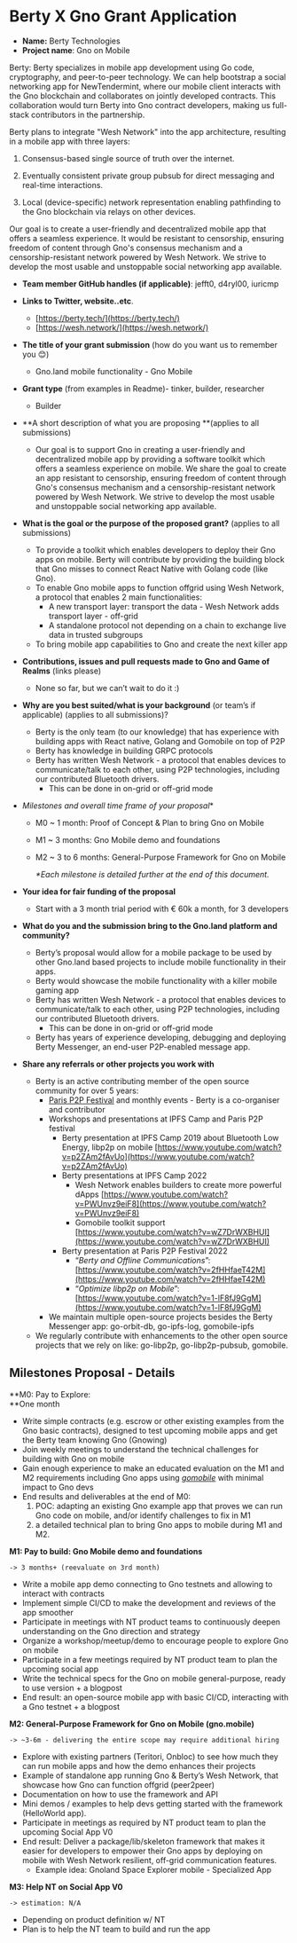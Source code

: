# Berty X Gno Grant Application

* **Name:** Berty Technologies
* **Project name**: Gno on Mobile

Berty: Berty specializes in mobile app development using Go code, cryptography, and peer-to-peer technology. We can help bootstrap a social networking app for NewTendermint, where our mobile client interacts with the Gno blockchain and collaborates on jointly developed contracts. This collaboration would turn Berty into Gno contract developers, making us full-stack contributors in the partnership.

Berty plans to integrate "Wesh Network" into the app architecture, resulting in a mobile app with three layers:

1. Consensus-based single source of truth over the internet.

2. Eventually consistent private group pubsub for direct messaging and real-time interactions.

3. Local (device-specific) network representation enabling pathfinding to the Gno blockchain via relays on other devices.

Our goal is to create a user-friendly and decentralized mobile app that offers a seamless experience. It would be resistant to censorship, ensuring freedom of content through Gno's consensus mechanism and a censorship-resistant network powered by Wesh Network. We strive to develop the most usable and unstoppable social networking app available.


* **Team member GitHub handles (if applicable)**: jefft0, d4ryl00, iuricmp
* **Links to Twitter, website..etc**.
    * [https://berty.tech/](https://berty.tech/) 
    * [https://wesh.network/](https://wesh.network/) 
* **The title of your grant submission** (how do you want us to remember you 😊)
    * Gno.land mobile functionality - Gno Mobile
* **Grant type** (from examples in Readme)- tinker, builder, researcher
    * Builder
* **A short description of what you are proposing **(applies to all submissions)
    * Our goal is to support Gno in creating a user-friendly and decentralized mobile app by providing a software toolkit which offers a seamless experience on mobile. We share the goal to create an app resistant to censorship, ensuring freedom of content through Gno's consensus mechanism and a censorship-resistant network powered by Wesh Network. We strive to develop the most usable and unstoppable social networking app available.
* **What is the goal or the purpose of the proposed grant?** (applies to all submissions)
    * To provide a toolkit which enables developers to deploy their Gno apps on mobile. Berty will contribute by providing the building block that Gno misses to connect React Native with Golang code (like Gno).
    * To enable Gno mobile apps to function offgrid using Wesh Network, a protocol that enables 2 main functionalities:
        * A new transport layer: transport the data - Wesh Network adds transport layer - off-grid  
        * A standalone protocol not depending on a chain to exchange live data in trusted subgroups
    * To bring mobile app capabilities to Gno and create the next killer app
* **Contributions, issues and pull requests made to Gno and Game of Realms** (links please)
    * None so far, but we can’t wait to do it :)
* **Why are you best suited/what is your background** (or team’s if applicable) (applies to all submissions)?
    * Berty is the only team (to our knowledge) that has experience with building apps with React native, Golang and Gomobile on top of P2P
    * Berty has knowledge in building GRPC protocols
    * Berty has written Wesh Network - a protocol that enables devices to communicate/talk to each other, using P2P technologies, including our contributed Bluetooth drivers.
        * This can be done in on-grid or off-grid mode
* **Milestones* and overall time frame of your proposal**
    * M0 ~ 1 month: Proof of Concept & Plan to bring Gno on Mobile
    * M1 ~ 3 months: Gno Mobile demo and foundations 
    * M2 ~ 3 to 6 months: General-Purpose Framework for Gno on Mobile  

        _*Each milestone is detailed further at the end of this document._

* **Your idea for fair funding of the proposal**
    * Start with a 3 month trial period with € 60k a month, for 3 developers
* **What do you and the submission bring to the Gno.land platform and community?**
    * Berty’s proposal would allow for a mobile package to be used by other Gno.land based projects to include mobile functionality in their apps. 
    * Berty would showcase the mobile functionality with a killer mobile gaming app
    * Berty has written Wesh Network - a protocol that enables devices to communicate/talk to each other, using P2P technologies, including our contributed Bluetooth drivers.
        * This can be done in on-grid or off-grid mode
    * Berty has years of experience developing, debugging and deploying Berty Messenger, an end-user P2P-enabled message app.
* **Share any referrals or other projects you work with**
    * Berty is an active contributing member of the open source community for over 5 years:
        * [Paris P2P Festival](https://p2p.paris/en/) and monthly events - Berty is a co-organiser and contributor
        * Workshops and presentations at IPFS Camp and Paris P2P festival
            * Berty presentation at IPFS Camp 2019 about Bluetooth Low Energy, libp2p on mobile [https://www.youtube.com/watch?v=p2ZAm2fAvUo](https://www.youtube.com/watch?v=p2ZAm2fAvUo) 
            * Berty presentations at IPFS Camp 2022
                * Wesh Network enables builders to create more powerful dApps [https://www.youtube.com/watch?v=PWUnvz9eiF8](https://www.youtube.com/watch?v=PWUnvz9eiF8) 
                * Gomobile toolkit support \
[https://www.youtube.com/watch?v=wZ7DrWXBHUI](https://www.youtube.com/watch?v=wZ7DrWXBHUI) 
            * Berty presentation at Paris P2P Festival 2022
                * “_Berty and Offline Communications_”: [https://www.youtube.com/watch?v=2fHHfaeT42M](https://www.youtube.com/watch?v=2fHHfaeT42M) 
                * “_Optimize libp2p on Mobile_”: [https://www.youtube.com/watch?v=1-lF8fJ9GgM](https://www.youtube.com/watch?v=1-lF8fJ9GgM) 
        * We maintain multiple open-source projects besides the Berty Messenger app: go-orbit-db, go-ipfs-log, gomobile-ipfs
    * We regularly contribute with enhancements to the other open source projects that we rely on like: go-libp2p, go-libp2p-pubsub, gomobile.

## Milestones Proposal - Details

**M0: Pay to Explore:  \
**One month

* Write simple contracts (e.g. escrow or other existing examples from the Gno basic contracts), designed to test upcoming mobile apps and get the Berty team knowing Gno (Gnowing)
* Join weekly meetings to understand the technical challenges for building with Gno on mobile
* Gain enough experience to make an educated evaluation on the M1 and M2 requirements including Gno apps using _[gomobile](https://github.com/golang/go/wiki/Mobile)_ with minimal impact to Gno devs
* End results and deliverables at the end of M0: 
    1. POC: adapting an existing Gno example app that proves we can run Gno code on mobile, and/or identify challenges to fix in M1
    2. a detailed technical plan to bring Gno apps to mobile during M1 and M2.

**M1: Pay to build: Gno Mobile demo and foundations**

	-> 3 months+ (reevaluate on 3rd month)

* Write a mobile app demo connecting to Gno testnets and allowing to interact with contracts
* Implement simple CI/CD to make the development and reviews of the app smoother 
* Participate in meetings with NT product teams to continuously deepen understanding on the Gno direction and strategy
* Organize a workshop/meetup/demo to encourage people to explore Gno on mobile
* Participate in a few meetings required by NT product team to plan the upcoming social app
* Write the technical specs for the Gno on mobile general-purpose, ready to use version + a blogpost
* End result: an open-source mobile app with basic CI/CD, interacting with a Gno testnet + a blogpost

**M2: General-Purpose Framework for Gno on Mobile (gno.mobile)**

	-> ~3-6m - delivering the entire scope may require additional hiring 

* Explore with existing partners (Teritori, Onbloc) to see how much they can run mobile apps and how the demo enhances their projects
* Example of standalone app running Gno & Berty’s Wesh Network, that showcase how Gno can function offgrid (peer2peer) 
* Documentation on how to use the framework and API 
* Mini demos / examples to help devs getting started with the framework (HelloWorld app).
* Participate in meetings as required by NT product team to plan the upcoming Social App V0
* End result: Deliver a package/lib/skeleton framework that makes it easier for developers to empower their Gno apps by deploying on mobile with Wesh Network resilient, off-grid communication features.
    * Example idea: Gnoland Space Explorer mobile - Specialized App

**M3: Help NT on Social App V0**

	-> estimation: N/A

* Depending on product definition w/ NT
* Plan is to help the NT team to build and run the app
